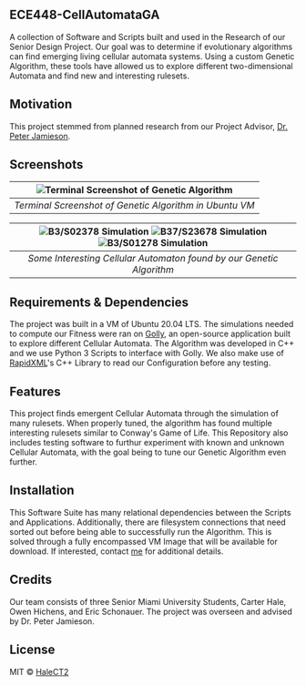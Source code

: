 ## ECE448-CellAutomataGA
A collection of Software and Scripts built and used in the Research of our Senior Design Project. Our goal was to determine if evolutionary algorithms can find emerging living cellular automata systems. Using a custom Genetic Algorithm, these tools have allowed us to explore different two-dimensional Automata and find new and interesting rulesets.

## Motivation
This project stemmed from planned research from our Project Advisor, [Dr. Peter Jamieson](http://www.drpeterjamieson.com/).
 
## Screenshots
| ![Terminal Screenshot of Genetic Algorithm](https://i.postimg.cc/j5fKgQq6/terminal.jpg) | 
|:--:| 
| *Terminal Screenshot of Genetic Algorithm in Ubuntu VM* |

<p align="center">

| ![B3/S02378 Simulation](https://i.postimg.cc/zXm0WwRw/b3-s02378.gif) ![B37/S23678 Simulation](https://i.postimg.cc/CLLXdsyv/b37-s23678-rle.gif) ![B3/S01278 Simulation](https://i.postimg.cc/L6wDRtmg/b3-s01278.gif)| 
|:--:| 
| *Some Interesting Cellular Automaton found by our Genetic Algorithm* |

</p>

## Requirements & Dependencies 
The project was built in a VM of Ubuntu 20.04 LTS. The simulations needed to compute our Fitness were ran on [Golly](http://golly.sourceforge.net/), an open-source application built to explore different Cellular Automata. The Algorithm was developed in C++ and we use Python 3 Scripts to interface with Golly. We also make use of [RapidXML](http://rapidxml.sourceforge.net/)'s C++ Library to read our Configuration before any testing.

## Features
This project finds emergent Cellular Automata through the simulation of many rulesets. When properly tuned, the algorithm has found multiple interesting rulesets similar to Conway's Game of Life. This Repository also includes testing software to furthur experiment with known and unknown Cellular Automata, with the goal being to tune our Genetic Algorithm even further. 

## Installation
This Software Suite has many relational dependencies between the Scripts and Applications. Additionally, there are filesystem connections that need sorted out before being able to successfully run the Algorithm. This is solved through a fully encompassed VM Image that will be available for download. If interested, contact [me](mailto:halect2@miamioh.edu) for additional details.

## Credits
Our team consists of three Senior Miami University Students, Carter Hale, Owen Hichens, and Eric Schonauer. The project was overseen and advised by Dr. Peter Jamieson.

## License
MIT © [HaleCT2](https://github.com/HaleCT2)